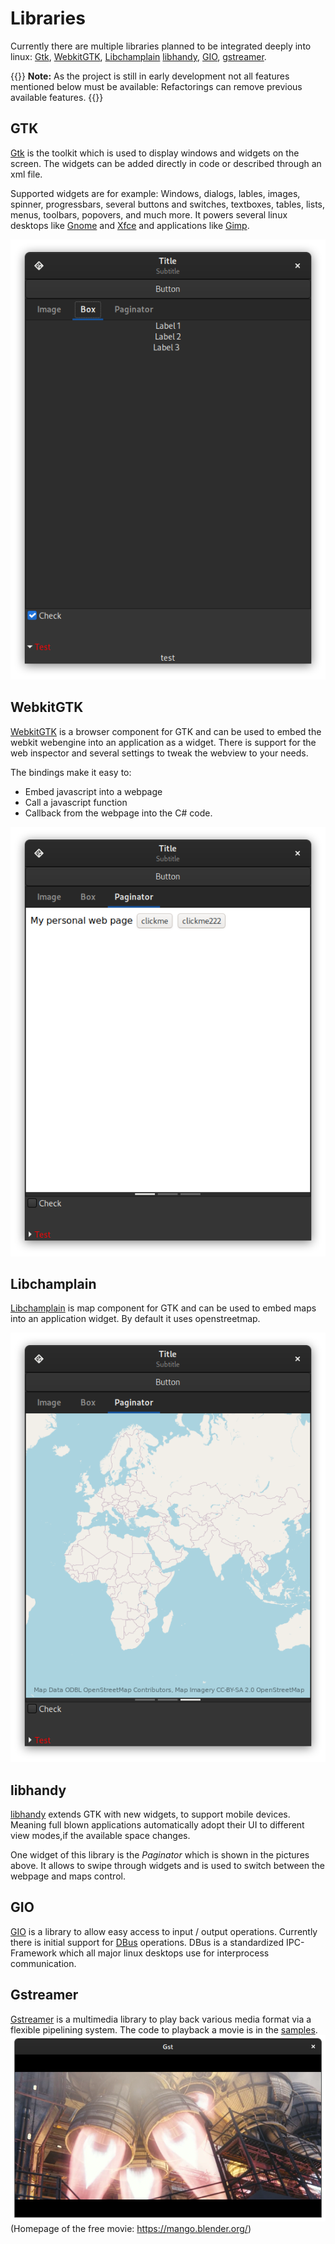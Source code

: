 # Libraries

Currently there are multiple libraries planned to be integrated deeply into linux: [Gtk], [WebkitGTK], [Libchamplain] [libhandy], [GIO], [gstreamer].

{{<hint info>}}
**Note:** As the project is still in early development not all features mentioned below must be available: Refactorings can remove previous available features.
{{</hint>}}

## GTK
[Gtk] is the toolkit which is used to display windows and widgets on the screen. The widgets can be added directly in code or described through an xml file.

Supported widgets are for example: Windows, dialogs, lables, images, spinner, progressbars, several buttons and switches, textboxes, tables,  lists, menus, toolbars, popovers, and much more. It powers several linux desktops like [Gnome] and [Xfce] and applications like [Gimp].

![A picture of an example gtk application][GtkApp]

## WebkitGTK
[WebkitGTK] is a browser component for GTK and can be used to embed the webkit webengine into an application as a widget. There is support for the web inspector and several settings to tweak the webview to your needs.

The bindings make it easy to:
* Embed javascript into a webpage
* Call a javascript function
* Callback from the webpage into the C# code.

![A picture of an example gtk application with visible webpage][GtkAppBrowser]

## Libchamplain
[Libchamplain] is map component for GTK and can be used to embed maps into an application widget. By default it uses openstreetmap.

![A picture of an example gtk application with visible openstreetmap][GtkAppMaps]

## libhandy
[libhandy] extends GTK with new widgets, to support mobile devices. Meaning full blown applications automatically adopt their UI to different view modes,if the available space changes.

One widget of this library is the *Paginator* which is shown in the pictures above. It allows to swipe through widgets and is used to switch between the webpage and maps control.

## GIO
[GIO] is a library to allow easy access to input / output operations. Currently there is initial support for [DBus] operations. DBus is a standardized IPC-Framework which all major linux desktops use for interprocess communication.

## Gstreamer
[Gstreamer] is a multimedia library to play back various media format via a flexible pipelining system. The code to playback a movie is in the [samples](https://github.com/gircore/gir.core/blob/develop/Samples/GStreamer/Play.cs).
![A picture of the Tears of Steel project played via gstreamer][GstSintel]
(Homepage of the free movie: https://mango.blender.org/)

[DBus]: https://www.freedesktop.org/wiki/Software/dbus/
[GIO]: https://developer.gnome.org/gio/stable/
[libhandy]: https://source.puri.sm/Librem5/libhandy
[Libchamplain]: https://wiki.gnome.org/Projects/libchamplain
[WebkitGTK]: https://webkitgtk.org/
[Gtk]: https://gtk.org
[Gimp]: https://gimp.org
[Gnome]: https://gnome.org
[Xfce]: https://xfce.org
[Gstreamer]: https://gstreamer.freedesktop.org/

[GtkApp]: img/GtkApp.png "Example GtkApp"
[GtkAppBrowser]: img/GtkAppBrowser.png "Example GtkApp with Browser"
[GtkAppMaps]: img/GtkAppMaps.png "Example GtkApp with Maps"
[GstSintel]: img/GstSintel.png "Gstreamer playing back Tears of Steel (https://mango.blender.org/)"